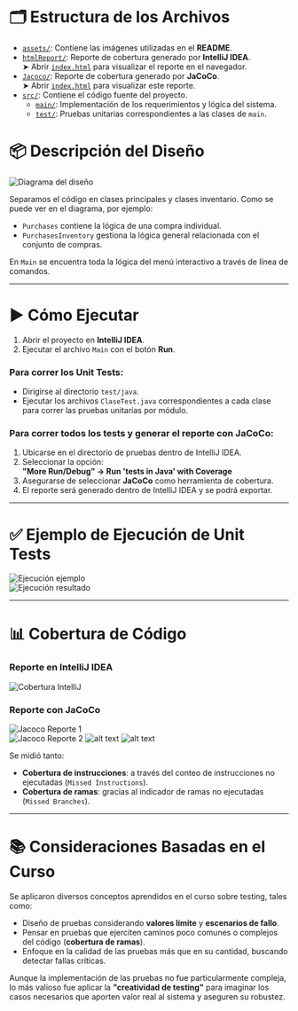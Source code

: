 # 🗂️ Estructura de los Archivos

- [`assets/`](./assets): Contiene las imágenes utilizadas en el **README**.
- [`htmlReport/`](./htmlReport): Reporte de cobertura generado por **IntelliJ IDEA**.  
  ➤ Abrir [`index.html`](./htmlReport/index.html) para visualizar el reporte en el navegador.
- [`Jacoco/`](./Jacoco): Reporte de cobertura generado por **JaCoCo**.  
  ➤ Abrir [`index.html`](./Jacoco/index.html) para visualizar este reporte.
- [`src/`](./src): Contiene el código fuente del proyecto.  
  - [`main/`](./src/main): Implementación de los requerimientos y lógica del sistema.  
  - [`test/`](./src/test): Pruebas unitarias correspondientes a las clases de `main`.


# 📦 Descripción del Diseño

![Diagrama del diseño](assets/java.png)

Separamos el código en clases principales y clases inventario. Como se puede ver en el diagrama, por ejemplo:

- `Purchases` contiene la lógica de una compra individual.
- `PurchasesInventory` gestiona la lógica general relacionada con el conjunto de compras.

En `Main` se encuentra toda la lógica del menú interactivo a través de línea de comandos.

---

# ▶️ Cómo Ejecutar

1. Abrir el proyecto en **IntelliJ IDEA**.
2. Ejecutar el archivo `Main` con el botón **Run**.

### Para correr los Unit Tests:
- Dirigirse al directorio `test/java`.
- Ejecutar los archivos `ClaseTest.java` correspondientes a cada clase para correr las pruebas unitarias por módulo.

### Para correr todos los tests y generar el reporte con JaCoCo:
1. Ubicarse en el directorio de pruebas dentro de IntelliJ IDEA.
2. Seleccionar la opción:  
   **"More Run/Debug" → Run 'tests in Java' with Coverage**  
3. Asegurarse de seleccionar **JaCoCo** como herramienta de cobertura.
4. El reporte será generado dentro de IntelliJ IDEA y se podrá exportar.

---

# ✅ Ejemplo de Ejecución de Unit Tests

![Ejecución ejemplo](assets/image-3.png)  
![Ejecución resultado](assets/image-4.png)

---

# 📊 Cobertura de Código

### Reporte en IntelliJ IDEA

![Cobertura IntelliJ](assets/image.png)

### Reporte con JaCoCo

![Jacoco Reporte 1](assets/image-1.png)  
![Jacoco Reporte 2](assets/image-2.png)
![alt text](assets/jacoco.png)
![alt text](assets/jacoco1.png)

Se midió tanto:
- **Cobertura de instrucciones**: a través del conteo de instrucciones no ejecutadas (`Missed Instructions`).
- **Cobertura de ramas**: gracias al indicador de ramas no ejecutadas (`Missed Branches`).

---

# 📚 Consideraciones Basadas en el Curso

Se aplicaron diversos conceptos aprendidos en el curso sobre testing, tales como:

- Diseño de pruebas considerando **valores límite** y **escenarios de fallo**.
- Pensar en pruebas que ejerciten caminos poco comunes o complejos del código (**cobertura de ramas**).
- Enfoque en la calidad de las pruebas más que en su cantidad, buscando detectar fallas críticas.

Aunque la implementación de las pruebas no fue particularmente compleja, lo más valioso fue aplicar la **"creatividad de testing"** para imaginar los casos necesarios que aporten valor real al sistema y aseguren su robustez.